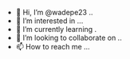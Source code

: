 - 👋 Hi, I’m @wadepe23 ..
- 👀 I’m interested in ...
- 🌱 I’m currently learning .
- 💞️ I’m looking to collaborate on ..
- 📫 How to reach me ...

<!---
wadepe23/wadepe23 is a ✨ special ✨ repository because its `README.md` (this file) appears on your GitHub profile.
You can click the Preview link to take a look at your changes.
--->

